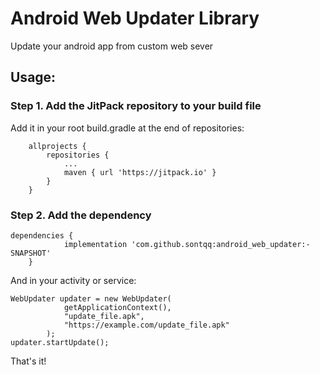 # Android Web Updater Library
Update your android app from custom web sever

## Usage:

### Step 1. Add the JitPack repository to your build file

Add it in your root build.gradle at the end of repositories:
```
	allprojects {
		repositories {
			...
			maven { url 'https://jitpack.io' }
		}
	}
```

### Step 2. Add the dependency
```
dependencies {
	        implementation 'com.github.sontqq:android_web_updater:-SNAPSHOT'
	}
```

And in your activity or service:
```
WebUpdater updater = new WebUpdater(
            getApplicationContext(),
            "update_file.apk",
            "https://example.com/update_file.apk"
        );
updater.startUpdate();
```

That's it!
